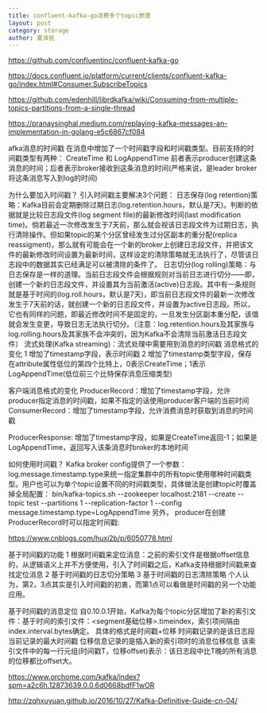 ```yaml
---
title: confluent-kafka-go消费多个topic原理
layout: post
category: storage
author: 夏泽民
---
```

https://github.com/confluentinc/confluent-kafka-go

https://docs.confluent.io/platform/current/clients/confluent-kafka-go/index.html#Consumer.SubscribeTopics

https://github.com/edenhill/librdkafka/wiki/Consuming-from-multiple-topics-partitions-from-a-single-thread
<!-- more -->
https://pranaysinghal.medium.com/replaying-kafka-messages-an-implementation-in-golang-e5c6867cf084

afka消息的时间戳
在消息中增加了一个时间戳字段和时间戳类型。目前支持的时间戳类型有两种： CreateTime 和 LogAppendTime 前者表示producer创建这条消息的时间；后者表示broker接收到这条消息的时间(严格来说，是leader broker将这条消息写入到log的时间)
 
为什么要加入时间戳？
引入时间戳主要解决3个问题：
日志保存(log retention)策略：Kafka目前会定期删除过期日志(log.retention.hours，默认是7天)。判断的依据就是比较日志段文件(log segment file)的最新修改时间(last modification time)。倘若最近一次修改发生于7天前，那么就会视该日志段文件为过期日志，执行清除操作。但如果topic的某个分区曾经发生过分区副本的重分配(replica reassigment)，那么就有可能会在一个新的broker上创建日志段文件，并把该文件的最新修改时间设置为最新时间，这样设定的清除策略就无法执行了，尽管该日志段中的数据其实已经满足可以被清除的条件了。
日志切分(log rolling)策略：与日志保存是一样的道理。当前日志段文件会根据规则对当前日志进行切分——即，创建一个新的日志段文件，并设置其为当前激活(active)日志段。其中有一条规则就是基于时间的(log.roll.hours，默认是7天)，即当前日志段文件的最新一次修改发生于7天前的话，就创建一个新的日志段文件，并设置为active日志段。所以，它也有同样的问题，即最近修改时间不是固定的，一旦发生分区副本重分配，该值就会发生变更，导致日志无法执行切分。（注意：log.retention.hours及其家族与log.rolling.hours及其家族不会冲突的，因为Kafka不会清除当前激活日志段文件）
流式处理(Kafka streaming)：流式处理中需要用到消息的时间戳
消息格式的变化
1 增加了timestamp字段，表示时间戳
2 增加了timestamp类型字段，保存在attribute属性低位的第四个比特上，0表示CreateTime；1表示LogAppendTime(低位前三个比特保存消息压缩类型)
 
客户端消息格式的变化
ProducerRecord：增加了timestamp字段，允许producer指定消息的时间戳，如果不指定的话使用producer客户端的当前时间
ConsumerRecord：增加了timestamp字段，允许消费消息时获取到消息的时间戳
 
 
ProducerResponse: 增加了timestamp字段，如果是CreateTime返回-1；如果是LogAppendTime，返回写入该条消息时broker的本地时间
 
如何使用时间戳？
Kafka broker config提供了一个参数：log.message.timestamp.type来统一指定集群中的所有topic使用哪种时间戳类型。用户也可以为单个topic设置不同的时间戳类型，具体做法是创建topic时覆盖掉全局配置： 
bin/kafka-topics.sh --zookeeper localhost:2181 --create --topic test --partitions 1 --replication-factor 1 --config message.timestamp.type=LogAppendTime
另外， producer在创建ProducerRecord时可以指定时间戳: 

https://www.cnblogs.com/huxi2b/p/6050778.html


基于时间戳的功能
1 根据时间戳来定位消息：之前的索引文件是根据offset信息的，从逻辑语义上并不方便使用，引入了时间戳之后，Kafka支持根据时间戳来查找定位消息
2 基于时间戳的日志切分策略
3 基于时间戳的日志清除策略
个人认为，第2，3点其实是引入时间戳的初衷，而第1点可以看做是时间戳的另一个功能应用。
 
基于时间戳的消息定位
自0.10.0.1开始，Kafka为每个topic分区增加了新的索引文件：基于时间的索引文件：<segment基础位移>.timeindex，索引项间隔由index.interval.bytes确定。
具体的格式是时间戳+位移
时间戳记录的是该日志段当前记录的最大时间戳
位移信息记录的是插入新的索引项时的消息位移信息
该索引文件中的每一行元组(时间戳T，位移offset)表示：该日志段中比T晚的所有消息的位移都比offset大。

https://www.orchome.com/kafka/index?spm=a2c6h.12873639.0.0.6d0668bdfF1wOR

http://zqhxuyuan.github.io/2016/10/27/Kafka-Definitive-Guide-cn-04/